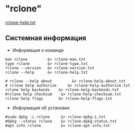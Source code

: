 # "rclone"

[rclone-help.txt](rclone-help.txt)

## Системная информация

* Информация о команде
````shell
man rclone         &> rclone-man.txt
type rclone        &> rclone-type.txt
rclone --version   &> rclone-version.txt
rclone --help      &> rclone-help.txt
````
```shell
# rclone --help about         &> rclone-help-about.txt
# rclone help authorize     &> rclone-help-authorize.txt
rclone help backends    &> rclone-help-backends.txt
#rclone help checksum    &> rclone-help-checksum.txt
rclone help flags       &> rclone-help-flags.txt
```

* Информация об установке
````shell
#sudo dpkg -i rclone     &> rclone-dpkg-i.txt
#dpkg --status rclone    &> rclone-dpkg-status.txt
#apt info rclone         &> rclone-apt-info.txt
````
